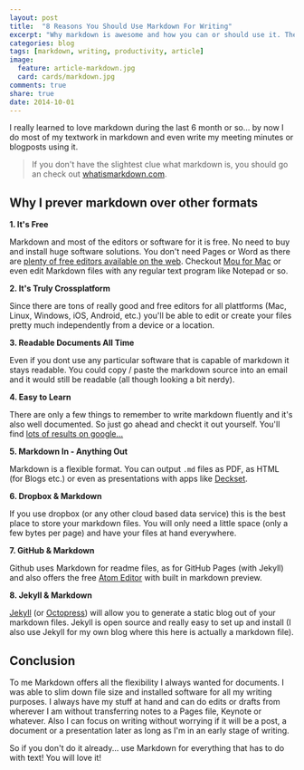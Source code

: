 ```yaml
---
layout: post
title:  "8 Reasons You Should Use Markdown For Writing"
excerpt: "Why markdown is awesome and how you can or should use it. These are my tools and best practices."
categories: blog
tags: [markdown, writing, productivity, article]
image:
  feature: article-markdown.jpg
  card: cards/markdown.jpg
comments: true
share: true
date: 2014-10-01
---
```


I really learned to love markdown during the last 6 month or so... by now I do most of my textwork in markdown and even write my meeting minutes or blogposts using it.

> If you don't have the slightest clue what markdown is, you should go an check out [whatismarkdown.com](//whatismarkdown.com).  

## Why I prever markdown over other formats

__1. It's Free__

Markdown and most of the editors or software for it is free. No need to buy and install huge software solutions. You don't need Pages or Word as there are [plenty of free editors available on the web](//mashable.com/2013/06/24/markdown-tools/). Checkout [Mou for Mac](//mouapp.com/) or even edit Markdown files with any regular text program like Notepad or so.

__2. It's Truly Crossplatform__

Since there are tons of really good and free editors for all plattforms (Mac, Linux, Windows, iOS, Android, etc.) you'll be able to edit or create your files pretty much independently from a device or a location.


__3. Readable Documents All Time__

Even if you dont use any particular software that is capable of markdown it stays readable. You could copy / paste the markdown source into an email and it would still be readable (all though looking a bit nerdy).

__4. Easy to Learn__

There are only a few things to remember to write markdown fluently and it's also well documented. So just go ahead and checkt it out yourself. You'll find [lots of results on google...](https://www.google.de/?gfe_rd=cr&ei=YYoRVL6_B8ao8wfutoGADA#q=markdown+syntax)

__5. Markdown In - Anything Out__

Markdown is a flexible format. You can output `.md` files as PDF, as HTML (for Blogs etc.) or even as presentations with apps like [Deckset](//www.decksetapp.com/).

__6. Dropbox & Markdown__

If you use dropbox (or any other cloud based data service) this is the best place to store your markdown files. You will only need a little space (only a few bytes per page) and have your files at hand everywhere.

__7. GitHub & Markdown__

Github uses Markdown for readme files, as for GitHub Pages (with Jekyll) and also offers the free [Atom Editor](//atom.io) with built in markdown preview.


__8. Jekyll & Markdown__

[Jekyll](//jekyllrb.com/) (or [Octopress](//octopress.org/)) will allow you to generate a static blog out of your markdown files. Jekyll is open source and really easy to set up and install (I also use Jekyll for my own blog where this here is actually a markdown file).

## Conclusion

To me Markdown offers all the flexibility I always wanted for documents. I was able to slim down file size and installed software for all my writing purposes. I always have my stuff at hand and can do edits or drafts from wherever I am without transferring notes to a Pages file, Keynote or whatever. Also I can focus on writing without worrying if it will be a post, a document or a presentation later as long as I'm in an early stage of writing.

So if you don't do it already... use Markdown for everything that has to do with text! You will love it!
